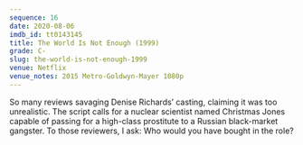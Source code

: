 ```yaml
---
sequence: 16
date: 2020-08-06
imdb_id: tt0143145
title: The World Is Not Enough (1999)
grade: C-
slug: the-world-is-not-enough-1999
venue: Netflix
venue_notes: 2015 Metro-Goldwyn-Mayer 1080p
---
```


So many reviews savaging Denise Richards’ casting, claiming it was too unrealistic. The script calls for a nuclear scientist named Christmas Jones capable of passing for a high-class prostitute to a Russian black-market gangster. To those reviewers, I ask: Who would you have bought in the role?
